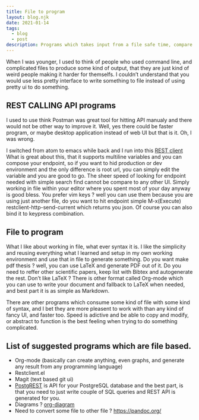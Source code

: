 ```yaml
---
title: File to program
layout: blog.njk
date: 2021-01-14
tags:
  - blog
  - post
description: Programs which takes input from a file safe time, compare to ui based programs needing to redo a lot of work.
---
```



When I was younger, I used to think of people who used command line, and complicated files to produce some kind of output, that they are just kind of weird people making it harder for themselfs. I couldn&rsquo;t understand that you would use less pretty interface to write something to file instead of using pretty ui to do something.


## REST CALLING API programs

I used to use think Postman was great tool for hitting API manualy and there would not be other way to improve it. Well, yes there could be faster program, or maybe desktop application instead of web UI but that is it. Oh, I was wrong.

I switched from atom to emacs while back and I run into this [REST client](https://github.com/pashky/restclient.el.)
 What is great about this, that it supports multiline variables and you can compose your endpoint, so if you want to hid production or dev environment and the only difference is root url, you can simply edit the variable and you are good to go. The sheer speed of looking for endpoint needed with simple search find cannot be compare to any other UI. Simply working in file within your editor where you spent most of your day anyway is good bless. You prefer vim keys ? well you can use them because you are using just another file, do you want to hit endpoint simple M-x(Execute) restclient-http-send-current which returns you json. Of course you can also bind it to keypress combination.


## File to program

What I like about working in file, what ever syntax it is. I like the simplicity and reusing everything what I learned and setup in my own working environment and use that in file to generate something. Do you want make pdf thesis ? well, you can use LaTeX and generate PDF out of it. Do you need to reffer other scientific papers, keep list with Bibtex and autogenerate the rest. Don&rsquo;t like LaTeX ? There is other format called Org-mode which you can use to write your document and fallback to LaTeX when needed, and best part it is as simple as Markdown.

There are other programs which consume some kind of file with some kind of syntax, and I bet they are more pleasent to work with than any kind of fancy UI, and faster too. Speed is adictive and be able to copy and modify, or abstract to function is the best feeling when trying to do something complicated.


## List of suggested programs which are file based.

-   Org-mode (basically can create anything, even graphs, and generate any result from any programming language)
-   Restclient.el
-   Magit (text based git ui)
-   [PostgREST](https://github.com/PostgREST/postgrest) is API for your PostgreSQL database and the best part, is that you need to just write couple of SQL queries and REST API is generated for you.
-   Diagrams ? [org-diagram ](http://lgfang.github.io/computer/2015/12/11/org-diagram)
-   Need to convert some file to other file ? <https://pandoc.org/>

